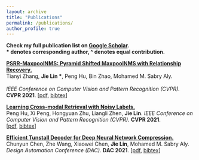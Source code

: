 ```yaml
---
layout: archive
title: "Publications"
permalink: /publications/
author_profile: true
---
```


<b>Check my full publication list on [Google Scholar](https://scholar.google.com.sg/citations?user=bzhI8wcAAAAJ&hl=en).</b> <br>
<b> * denotes corresponding author, ^ denotes equal contribution.</b> <br/>

<b>[PSRR-MaxpoolNMS: Pyramid Shifted MaxpoolNMS with Relationship Recovery.](http://lin-j.github.io)</b>
<br>Tianyi Zhang, <b>Jie Lin *</b>, Peng Hu, Bin Zhao, Mohamed M. Sabry Aly.<br/>
<br><i>IEEE Conference on Computer Vision and Pattern Recognition (CVPR).</i> <b>CVPR 2021</b>.
<span>[[pdf](https://lin-j.github.io), [bibtex](https://lin-j.github.io)]</span><br/>

<b>[Learning Cross-modal Retrieval with Noisy Labels.](http://lin-j.github.io)</b><br>
Peng Hu, Xi Peng, Hongyuan Zhu, Liangli Zhen,  <b>Jie Lin</b>.
<i>IEEE Conference on Computer Vision and Pattern Recognition (CVPR).</i> <b>CVPR 2021</b>. <br />
<span>[[pdf](https://lin-j.github.io), [bibtex](https://lin-j.github.io)]</span>

<b>[Efficient Tunstall Decoder for Deep Neural Network Compression.](http://lin-j.github.io)</b><br>
Chunyun Chen, Zhe Wang, Xiaowei Chen, <b>Jie Lin</b>, Mohamed M. Sabry Aly.
<i>Design Automation Conference (DAC).</i> <b>DAC 2021</b>.
<span>[[pdf](https://lin-j.github.io), [bibtex](https://lin-j.github.io)]</span>

